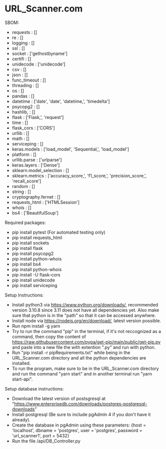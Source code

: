 # URL_Scanner.com

SBOM:
* requests : []
* re : []
* logging : []
* ssl : []
* socket : ['gethostbyname']
* certifi : []
* unidecode : ['unidecode']
* csv : []
* json : []
* func_timeout : []
* threading : []
* os : []
* pandas : []
* datetime : ['date', 'date', 'datetime,', 'timedelta']
* psycopg2 : []
* hashlib, : []
* flask : ['Flask,', 'request']
* time : []
* flask_cors : ['CORS']
* urllib : []
* math : []
* serviceping : []
* keras.models : ['load_model', 'Sequential,', 'load_model']
* platform : []
* urllib.parse : ['urlparse']
* keras.layers : ['Dense']
* sklearn.model_selection : []
* sklearn.metrics : ['accuracy_score,', 'f1_score,', 'precision_score,', 'recall_score']
* random : []
* string : []
* cryptography.fernet : []
* requests_html : ['HTMLSession']
* whois : []
* bs4 : ['BeautifulSoup']


Required packages:
 * pip install pytest (For automated testing only)
 * pip install requests_html
 * pip install sockets
 * pip install flask
 * pip install psycopg2
 * pip install python-whois
 * pip install bs4
 * pip install python-whois
 * pip install -U flask-cors
 * pip install unidecode
 * pip install serviceping


Setup Instructions:
 * Install python3 via https://www.python.org/downloads/, recommended version 3.10.8 since 3.11 does not have all dependencies yet.
   Also make sure that python is in the "path" so that it can be accessed anywhere.
 * Install node via https://nodejs.org/en/download/, latest version possible.
 * Run npm install -g yarn
 * Try to run the command "pip" in the terminal, if it's not reccognized as a command, then copy the content of https://raw.githubusercontent.com/pypa/get-pip/main/public/get-pip.py and paste into a new file the with extention ".py" and run with python.
 * Run "pip install -r pipRequirements.txt" while being in the URL_Scanner.com directory and all the python dependencies are installed.
 * To run the program, make sure to be in the URL_Scanner.com directory and run the command "yarn start" and in another terminal run "yarn start-api".

Setup database instructions:
 * Download the latest version of postsgresql at "https://www.enterprisedb.com/downloads/postgres-postgresql-downloads"
 * Install postgresql (Be sure to include pgAdmin 4 if you don't have it already).
 * Create the database in pgAdmin using these parameters: {host = 'localhost', dbname = 'postgres', user = 'postgres', password = 'url_scanner1', port = 5432}
 * Run the file /api/DB_Controller.py
